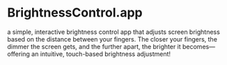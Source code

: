 # BrightnessControl.app
a simple, interactive brightness control app that adjusts screen brightness based on the distance between your fingers. The closer your fingers, the dimmer the screen gets, and the further apart, the brighter it becomes—offering an intuitive, touch-based brightness adjustment!
